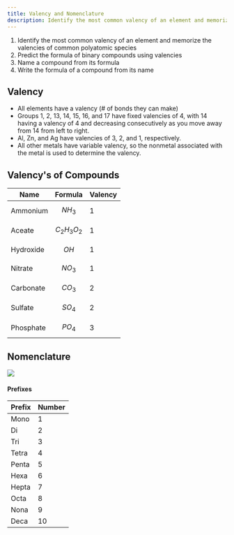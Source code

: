 ```yaml
---
title: Valency and Nomenclature
description: Identify the most common valency of an element and memorize the valencies of common polyatomic species. Predict the formula of binary compounds using valencies. Name a compound from its formula. Write the formula of a compound from its name.
---
```


1. Identify the most common valency of an element and memorize the valencies of common polyatomic species
2. Predict the formula of binary compounds using valencies
3. Name a compound from its formula
4. Write the formula of a compound from its name

## Valency
- All elements have a valency (# of bonds they can make)
- Groups 1, 2, 13, 14, 15, 16, and 17 have fixed valencies of 4, with 14 having a valency of 4 and decreasing consecutively as you move away from 14 from left to right.
- Al, Zn, and Ag have valencies of 3, 2, and 1, respectively.
- All other metals have variable valency, so the nonmetal associated with the metal is used to determine the valency.

## Valency's of Compounds

| Name          | Formula | Valency |
|---------------|---------|---------|
| Ammonium      | $$NH_3$$    | 1       |
| Aceate        | $$C_2H_3O_2$$ | 1       |
| Hydroxide     | $$OH$$     | 1       |
| Nitrate       | $$NO_3$$    | 1       |
| Carbonate     | $$CO_3$$    | 2       |
| Sulfate       | $$SO_4$$    | 2       |
| Phosphate     | $$PO_4$$    | 3       |

## Nomenclature
![](https://mermaid.live/edit#pako:eNp1VNtymzAQ_ZUdnmBqPzRpXzyTdrAdp-RimDhD7IIfFBBGE5AYAbmMJ6_9gH5iv6SLhLHSC0-sdHb36OyR9lYiUmpNrJhnhXhOciIbuJvHHPBzo1WD8RbG4y8w3ceWVwNr4IY2pIAPsBS8VL9CwvLbqbHyNbbedIkp5sKG1qrELIqthZAlaSbg2msHpmOW0tjaauxMgc6xz1xghm5juw7k5IkCgYy90BSeSEF58npscW62WGCLe8kaekwf6ivgUijcxd84eGZNDqEuD4zDrSgJh2VbUkmKGpDwUOpCFfF0sNCB1mcQxZ46yDkRZSVanh7peibdy8jbcSEp1G2Gx9sakJ7oVeSmKXQ6vcdcqt1rPMZMlA-M04OkA8er_yHeiX6tUDcdKqfJ42QQQGTgwpkZHkvfqKQlJp2_kLIqaI21i7ZkvC3Bf-nI_vrxE5dO_ZMReFJwsD3PgUXRCnnYXdAFboaEk5Rhmu2FDgS5qKucNBoRBv6nfyMONcLgRJEyzNbr5u-1WYd5GO7sJ-GbkwiigzPXLmyURv1hA7V_q8fb5BTwkA9UdopkTNZGi07dM_h4nPWt2WEVIbVKUpwhcEpT9HKGN2e9NbA9-Ts19B57AGnYnQKEOljpQFOraSJ4arDZODiL1x3lR0KhSeg-mktRwVh0F3iM90uKsm-6NeA9p3V0RWl1IEVQ3LpH3av9TTTY7E8F1xqgg40Kvr_zzsw_AXtG5AMaZc5EZyBnBMGs-Ay2HriQbQ0B5Q1J8kJ5yDEG7xs8XTfyOD4SLAWPV23Tc7BGFt7jkrAUH7t9txZbOMwSb8IEf1MiH2N8BN8QR9pGrF55Yk0a2dKRJUW7y61Jho8ARm2Voj_njOwkKfvVt9_5SJQJ)

#### Prefixes

| Prefix | Number |
|--------|--------|
| Mono   | 1      |
| Di     | 2      |
| Tri    | 3      |
| Tetra  | 4      |
| Penta  | 5      |
| Hexa   | 6      |
| Hepta  | 7      |
| Octa   | 8      |
| Nona   | 9      |
| Deca   | 10     |

